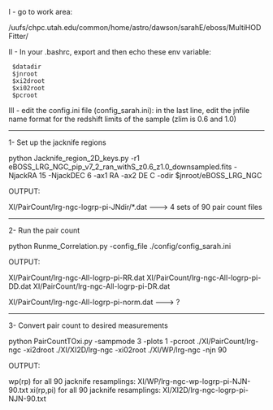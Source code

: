 I - go to work area:

/uufs/chpc.utah.edu/common/home/astro/dawson/sarahE/eboss/MultiHODFitter/

II - In your .bashrc,  export and then echo these env variable:

     $datadir
     $jnroot
     $xi2droot
     $xi02root
     $pcroot

III - edit the config.ini file (config_sarah.ini):
   in the last line, edit the jnfile name format for the redshift limits of the sample (zlim is 0.6 and 1.0) 
_________________________________________________________________________
1- Set up the jacknife regions

python Jacknife_region_2D_keys.py -r1 eBOSS_LRG_NGC_pip_v7_2_ran_withS_z0.6_z1.0_downsampled.fits -NjackRA 15 -NjackDEC 6 -ax1 RA -ax2 DE
C -odir $jnroot/eBOSS_LRG_NGC

OUTPUT:

XI/PairCount/lrg-ngc-logrp-pi-JNdir/*.dat ---> 4 sets of 90 pair count files 


_________________________________________________________________________
2- Run the pair count

python Runme_Correlation.py -config_file ./config/config_sarah.ini

OUTPUT:

XI/PairCount/lrg-ngc-All-logrp-pi-RR.dat
XI/PairCount/lrg-ngc-All-logrp-pi-DD.dat
XI/PairCount/lrg-ngc-All-logrp-pi-DR.dat

XI/PairCount/lrg-ngc-All-logrp-pi-norm.dat ---> ?

_________________________________________________________________________
3- Convert pair count to desired measurements

python PairCountTOxi.py -sampmode 3 -plots 1 -pcroot ./XI/PairCount/lrg-ngc -xi2droot ./XI/XI2D/lrg-ngc -xi02root ./XI/WP/lrg-ngc -njn 90


OUTPUT:

wp(rp) for all 90 jacknife resamplings:        XI/WP/lrg-ngc-wp-logrp-pi-NJN-90.txt
xi(rp,pi) for all 90 jacknife resamplings:     XI/XI2D/lrg-ngc-logrp-pi-NJN-90.txt



